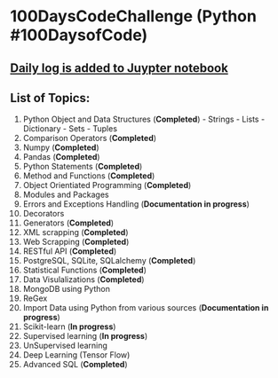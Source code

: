 # 100DaysCodeChallenge (Python #100DaysofCode)


## [Daily log is added to Juypter notebook](https://github.com/Sateesh110/100DaysCodeChallenge/blob/master/Python_100DaysLog.ipynb)



## List of Topics:

1. Python Object and Data Structures (**Completed**)
        - Strings
        - Lists
        - Dictionary
        - Sets
        - Tuples
2. Comparison Operators (**Completed**)
3. Numpy (**Completed**)
4. Pandas (**Completed**)
5. Python Statements (**Completed**)
6. Method and Functions (**Completed**)
7. Object Orientiated Programming (**Completed**)
8. Modules and Packages
9. Errors and Exceptions Handling (**Documentation in progress**)
10. Decorators
11. Generators (**Completed**)
12. XML scrapping (**Completed**)
13. Web Scrapping (**Completed**)
14. RESTful API   (**Completed**)
15. PostgreSQL, SQLite, SQLalchemy (**Completed**)
16. Statistical Functions (**Completed**)
17. Data Visulalizations (**Completed**)
18. MongoDB using Python
19. ReGex
20. Import Data using Python from various sources (**Documentation in progress**)
21. Scikit-learn (**In progress**)
22. Supervised learning (**In progress**)
23. UnSupervised learning
24. Deep Learning (Tensor Flow)
25. Advanced SQL (**Completed**)

 
